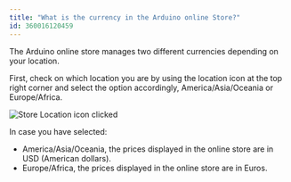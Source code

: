 ```yaml
---
title: "What is the currency in the Arduino online Store?"
id: 360016120459
---
```


The Arduino online store manages two different currencies depending on your location.

First, check on which location you are by using the location icon at the top right corner and select the option accordingly, America/Asia/Oceania or Europe/Africa.

![Store Location icon clicked](img/StoreLocationI.png)

In case you have selected:

* America/Asia/Oceania, the prices displayed in the online store are in USD (American dollars).
* Europe/Africa, the prices displayed in the online store are in Euros.
